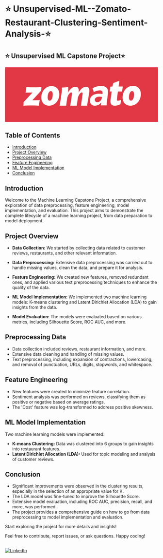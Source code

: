 # :star: Unsupervised-ML--Zomato-Restaurant-Clustering-Sentiment-Analysis-:star:
## :star: Unsupervised ML Capstone Project:star:

![Project Logo](https://github.com/Nileshkl/Unsupervised-ML--Zomato-Restaurant-Clustering-Sentiment-Analysis-/blob/edef51d6593211578a256d0d16d21fc4ad4d3f6b/zomato-1.png)

## Table of Contents

- [Introduction](#introduction)
- [Project Overview](#project-overview)
- [Preprocessing Data](#preprocessing-data)
- [Feature Engineering](#feature-engineering)
- [ML Model Implementation](#ml-model-implementation)
- [Conclusion](#conclusion)

## Introduction

Welcome to the Machine Learning Capstone Project, a comprehensive exploration of data preprocessing, feature engineering, model implementation, and evaluation. This project aims to demonstrate the complete lifecycle of a machine learning project, from data preparation to model deployment.

## Project Overview

- **Data Collection:** We started by collecting data related to customer reviews, restaurants, and other relevant information.

- **Data Preprocessing:** Extensive data preprocessing was carried out to handle missing values, clean the data, and prepare it for analysis.

- **Feature Engineering:** We created new features, removed redundant ones, and applied various text preprocessing techniques to enhance the quality of the data.

- **ML Model Implementation:** We implemented two machine learning models: K-means clustering and Latent Dirichlet Allocation (LDA) to gain insights from the data.

- **Model Evaluation:** The models were evaluated based on various metrics, including Silhouette Score, ROC AUC, and more.

## Preprocessing Data

- Data collection included reviews, restaurant information, and more.
- Extensive data cleaning and handling of missing values.
- Text preprocessing, including expansion of contractions, lowercasing, and removal of punctuation, URLs, digits, stopwords, and whitespace.

## Feature Engineering

- New features were created to minimize feature correlation.
- Sentiment analysis was performed on reviews, classifying them as positive or negative based on average ratings.
- The 'Cost' feature was log-transformed to address positive skewness.

## ML Model Implementation

Two machine learning models were implemented:

- **K-means Clustering:** Data was clustered into 6 groups to gain insights into restaurant features.
- **Latent Dirichlet Allocation (LDA):** Used for topic modeling and analysis of customer reviews.

## Conclusion

- Significant improvements were observed in the clustering results, especially in the selection of an appropriate value for K.
- The LDA model was fine-tuned to improve the Silhouette Score.
- Extensive model evaluation, including ROC AUC, precision, recall, and more, was performed.
- The project provides a comprehensive guide on how to go from data preprocessing to model implementation and evaluation.

Start exploring the project for more details and insights!

Feel free to contribute, report issues, or ask questions. Happy coding!

<br> [![LinkedIn](https://img.shields.io/badge/linkedin-%230077B5.svg?&style=for-the-badge&logo=linkedin&logoColor=white)](https://www.linkedin.com/in/nileshkumar-lavand/)


